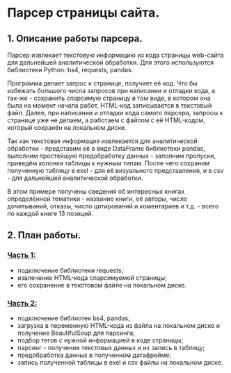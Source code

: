 # Парсер страницы сайта.
## 1. Описание работы парсера.
Парсер извлекает текстовую информацию из кода страницы web-сайта для дальнейшей аналитической обработки. Для этого используются библиотеки
Python: bs4, requests, pandas.

Программа делает запрос к странице, получает её код. Что бы избежать большого числа запросов при написании и отладки кода, а так-же - сохранить спарсимую
страницу в том виде, в котором она была на момент начала работ, HTML-код записывается в текстовый файл. Далее, при написании и отладки кода самого парсера,
запросы к странице уже не делаем, а работаем с файлом с её HTML-кодом, который сохранён на локальном диске.

Так как текстовая информация извлекается для аналитической обработки - представим её в виде DataFrame библиотеки pandas, выполним простейшую предобработку
данных - заполним пропуски, приведём колонки таблицы к нужным типам. После чего сохраним полученную таблицу в exel - для её визуального представления,
и в csv - для дальнейшей аналитической обработки.

В этом примере получены сведения об интересных книгах определённой тематики - название книги, её авторы, число дочитываний, отказы, число цитирований и
коментариев и т.д. - всего по каждой книге 13 позиций.
## 2. План работы.
### [Часть 1:](1_unit_1.ipynb)
- подключение библиотеки requests;
- извлечение HTML-кода спарсимуемой страницы;
- его сохранение в текстовом файле на локальном диске.
### [Часть 2:](2_unit_2.ipynb)
- подключение библиотек bs4, pandas;
- загрузка в переменную HTML-кода из файла на локальном диске и получение BeautifulSoup для парсинга;
- подбор тегов с нужной информацией в коде страницы;
- парсинг - получение текстовых данных и их запись в таблицу;
- предобработка данных в полученном датафрейме;
- запись полученной таблицы в exel и csv файлы на локальном диске.